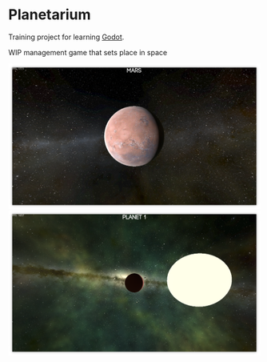 # Planetarium

Training project for learning [Godot](https://github.com/godotengine/godot).

WIP management game that sets place in space

![alt text](https://github.com/lbenard/planetarium/blob/main/screenshots/mars.png?raw=true)
![alt text](https://github.com/lbenard/planetarium/blob/main/screenshots/procedural.png?raw=true)
